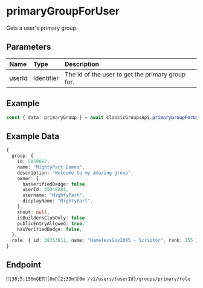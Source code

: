 
# primaryGroupForUser
Gets a user's primary group.


## Parameters
| Name   | Type       | Description                                      |
| :----- | :--------- | :----------------------------------------------- |
| userId | Identifier | The id of the user to get the primary group for. |



## Example
```ts copy showLineNumbers
const { data: primaryGroup } = await ClassicGroupsApi.primaryGroupForUser({ userId: 45348281 }); 
```


## Example Data
```ts copy showLineNumbers
{
  group: {
    id: 5850082,
    name: "MightyPart Games",
    description: "Welcome to my amazing group",
    owner: {
      hasVerifiedBadge: false,
      userId: 45348281,
      username: "MightyPart",
      displayName: "MightyPart",
    },
    shout: null,
    isBuildersClubOnly: false,
    publicEntryAllowed: true,
    hasVerifiedBadge: false,
  },
  role: { id: 38353811, name: "NamelessGuy2005 - Scriptor", rank: 255 },
} 
```


## Endpoint
```ansi
[38;5;156mGET[0m[2;33m[0m /v1/users/{userId}/groups/primary/role
```
  